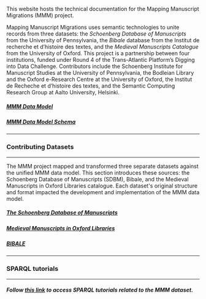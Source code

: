 
This website hosts the technical documentation for the Mapping Manuscript Migrations (MMM) project.

Mapping Manuscript Migrations uses semantic technologies to unite records from three datasets: the _Schoenberg Database of Manuscripts_ from the University of Pennsylvania, the _Bibale_ database from the Institut de recherche et d’histoire des textes, and the _Medieval Manuscripts Catalogue_ from the University of Oxford. This project is a partnership between four institutions, funded under Round 4 of the Trans-Atlantic Platform’s Digging into Data Challenge. Contributors include the Schoenberg Institute for Manuscript Studies at the University of Pennsylvania, the Bodleian Library and the Oxford e-Research Centre at the University of Oxford, the Institut de Recheche et d’histoire des textes, and the Semantic Computing Research Group at Aalto University, Helsinki.

##### [MMM Data Model](data_model/mmm.md)
##### [MMM Data Model Schema](data_model/mmm-schema)
------


### Contributing Datasets
------

The MMM project mapped and transformed three separate datasets against the unified MMM data model. This section introduces these sources: the Schoenberg Database of Manuscripts (SDBM), Bibale, and the Medieval Manuscripts in Oxford Libraries catalogue. Each dataset's original structure and format impacted the development and implementation of the MMM data model.

##### [The Schoenberg Database of Manuscripts](intro/about_sdbm)

##### [Medieval Manuscripts in Oxford Libraries](intro/about_bod)

##### [BIBALE](intro/about_bibale)
------


### SPARQL tutorials
------
##### Follow [this link](sparql/sparql_tutorial.md) to access SPARQL tutorials related to the MMM dataset.
